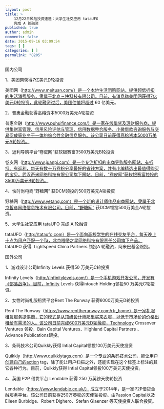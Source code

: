 ```yaml
---
layout: post
title: >
    12月22日风险投资速递：大学生社交应用 tataUFO
    完成 A 轮融资
published: true
author: admin
comments: false
date: 2015-09-16 03:09:54
tags: [ ]
categories: [ ]
permalink: "8205"
---
```



国内公司

1、美团网获得7亿美元D轮投资

美团网（http://www.meituan.com/）是一个本地生活团购网站，提供超低折扣的生活消费服务，隶属于北京三快科技有限公司。目前，有消息称美团网获得7亿美元D轮投资，此轮融资过后，美团估值将超过 60 亿美元。

2、普惠金融获得高榕资本5000万美元A轮投资

普惠金融（http://www.puhuifinance.com/）是一家在线借贷及理财服务商，提供集财富管理、信用风险评估与管理、信用数据整合服务、小微借款咨询服务与交易促成等业务于一体的综合性金融信息服务。该公司日前获得高榕资本5000万美元A轮投资。

3、返利导购平台“卷皮网”获软银赛富3500万美元B轮投资

卷皮网（http://www.juanpi.com）是一个专注折扣的电商导购服务网站，有折扣、有返利，每天有数十万卷粉分享最好的省钱方案，并有小编精选出最值得购买的宝贝。武汉奇米网络科技有限公司旗下网站。目前，“卷皮网”获软银赛富独投的3500万美元B轮投资。

4、快时尚电商“野糖网” 获DCM领投的500万美元A轮投资

野糖网（http://www.yetang.com）是一个新的设计师作品电商网站，隶属于北京哲彦网络信息技术有限公司。目前，“野糖网” 获DCM领投500万美金A轮投资。

5、大学生社交应用 tataUFO 完成 A 轮融资

tataUFO（http://tataufo.com）是一个面向高校学生的在线交友平台，每天晚上十点为用户匹配一个Ta，北京嗒嗒之星网络科技有限责任公司旗下产品。 tataUFO 获得  Lightspeed China Partners 领投A 轮融资，阿米巴基金跟投。

国外公司

1、游戏设计公司Infinity Levels 获得50 万美元C轮投资

Infinity Levels（http://infinitylevels.com/）是一个手机游戏开发公司，开发有《部落战争》。目前，Infinity Levels 获得Intouch Holding领投50 万美元C轮投资。

2、女性时尚礼服租赁平台Rent The Runway 获得6000万美元D轮投资

Rent The Runway（https://www.renttherunway.com/rtr_home）是一家礼服租赁服务提供商，它的模式是从顶级设计师那里买来衣服，以低于市场价的价格出租给有需求的人。该公司日前完成600万美元D轮融资，Technology Crossover Ventures 领投，Bain Capital Ventures、Highland Capital Partners 、Advance Publications跟投。

3、条码技术公司Quikkly获得 Intial Capital领投100万美元天使投资

Quikkly（http://www.quikklytags.com）是一个专业的条码技术公司，能让用户创建自己的action tag，除了能让用户扫描之外，还能实现在这个标签上标注的其它各种行为。目前，Quikkly获得 Intial Capital领投100万美元天使投资。

4、英国 P2P 借贷平台 Lendable 获得 250 万英镑天使轮投资

Lendable（https://www.lendable.co.uk/） 成立于2014年，是一家P2P借贷金融服务平台。该公司日前获得250万英镑的天使轮投资。由Passion Capital以及Eileen Burbidge、Robert Dighero、Stefan Glaenzer 等天使投资人联合投资。